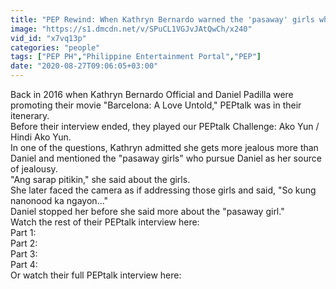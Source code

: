 ```yaml
---
title: "PEP Rewind: When Kathryn Bernardo warned the 'pasaway' girls who pursue Daniel Padilla"
image: "https://s1.dmcdn.net/v/SPuCL1VGJvJAtQwCh/x240"
vid_id: "x7vq13p"
categories: "people"
tags: ["PEP PH","Philippine Entertainment Portal","PEP"]
date: "2020-08-27T09:06:05+03:00"
---
```

Back in 2016 when Kathryn Bernardo Official and Daniel Padilla were promoting their movie &quot;Barcelona: A Love Untold,&quot; PEPtalk was in their itenerary.  <br>Before their interview ended, they played our PEPtalk Challenge: Ako Yun / Hindi Ako Yun.  <br>In one of the questions, Kathryn admitted she gets more jealous more than Daniel and mentioned the &quot;pasaway girls&quot; who pursue Daniel as her source of jealousy.  <br>&quot;Ang sarap pitikin,&quot; she said about the girls.   <br>She later faced the camera as if addressing those girls and said, &quot;So kung nanonood ka ngayon...&quot;  <br>Daniel stopped her before she said more about the &quot;pasaway girl.&quot;  <br>Watch the rest of their PEPtalk interview here:  <br>Part 1:   <br>Part 2:   <br>Part 3:   <br>Part 4:   <br>Or watch their full PEPtalk interview here: 

